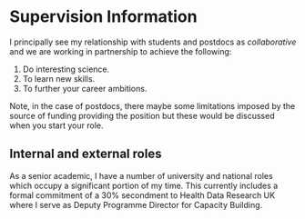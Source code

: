 # Supervision Information

I principally see my relationship with students and postdocs as *collaborative* and we are working in partnership to achieve the following:

1. Do interesting science.
2. To learn new skills.
3. To further your career ambitions.

Note, in the case of postdocs, there maybe some limitations imposed by the source of funding providing the position but these would be discussed when you start your role. 

## Internal and external roles

As a senior academic, I have a number of university and national roles which occupy a significant portion of my time. This currently includes a formal commitment of a 30% secondment to Health Data Research UK where I serve as Deputy Programme Director for Capacity Building.
